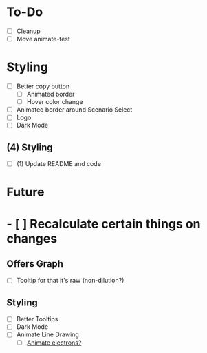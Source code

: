 # To-Do
- [ ] Cleanup
 - [ ] Move animate-test 

# Styling
  - [ ] Better copy button
    - [ ] Animated border
    - [ ] Hover color change
  - [ ] Animated border around Scenario Select
  - [ ] Logo
  - [ ] Dark Mode

## (4) Styling
- [ ] (1) Update README and code 

# Future
# - [ ] Recalculate certain things on changes

## Offers Graph
- [ ] Tooltip for that it's raw (non-dilution?)

## Styling
- [ ] Better Tooltips
- [ ] Dark Mode
- [ ] Animate Line Drawing
  - [ ] [Animate electrons?](https://ibelick.com/blog/create-shooting-star-border-tailwind-css)
